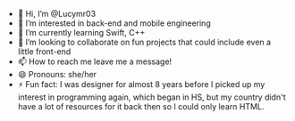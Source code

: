 - 👋 Hi, I’m @Lucymr03
- 👀 I’m interested in back-end and mobile engineering 
- 🌱 I’m currently learning Swift, C++
- 💞️ I’m looking to collaborate on fun projects that could include even a little front-end
- 📫 How to reach me leave me a message!
- 😄 Pronouns: she/her
- ⚡ Fun fact: I was designer for almost 8 years before I picked up my interest in programming again, which began in HS, but my country didn't have a lot of resources for it back then so I could only learn HTML.

<!---
Lucymr03/Lucymr03 is a ✨ special ✨ repository because its `README.md` (this file) appears on your GitHub profile.
You can click the Preview link to take a look at your changes.
--->
